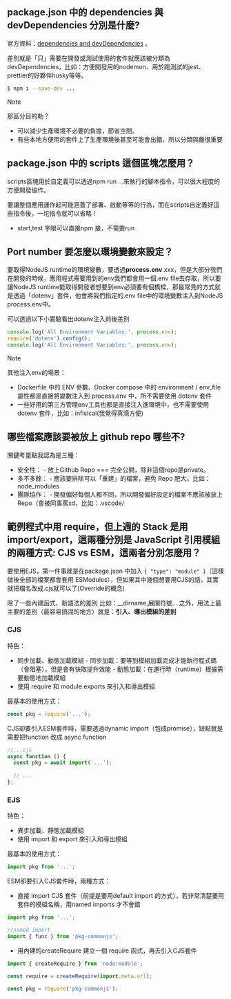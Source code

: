 ## package.json 中的 dependencies 與 devDependencies 分別是什麼?

官方資料：[dependencies and devDependencies](https://docs.npmjs.com/specifying-dependencies-and-devdependencies-in-a-package-json-file) 。

差別就是「只」需要在開發或測試使用的套件就應該被分類為devDependencies，比如：方便開發用的nodemon、用於跑測試的jest、prettier的好夥伴husky等等。
```bash
$ npm i --save-dev ...
```
> [!NOTE]
> 那區分目的勒？
> * 可以減少生產環境不必要的負擔，節省空間。
> * 有些本地方便用的套件上了生產環境後甚至可能會出錯，所以分類隔離很重要


## package.json 中的 scripts 這個區塊怎麼用？

scripts區塊用於自定義可以透過npm run ...來執行的腳本指令，可以很大程度的方便開發協作。

要讓整個應用運作起可能涵蓋了部署、啟動等等的行為，而在scripts自定義好這些指令後，一坨指令就可以省略！
- start,test 字眼可以直接npm 接，不需要run


## Port number 要怎麼以環境變數來設定？

要取得NodeJS runtime的環境變數，要透過**process.env**.xxx，但是大部分我們在開發的時候，應用程式需要用到的env我們都會用一個.env file去存取，所以要讓NodeJS runtime能取得開發者想要到env必須要有個橋樑，那最常見的方式就是透過「dotenv」套件，他會將我們指定的.env file中的環境變數注入到NodeJS process.env中。

可以透過以下小實驗看出dotenv注入前後差別
```js
console.log('All Environment Variables:', process.env);
require('dotenv').config();
console.log('All Environment Variables:', process.env);
```

> [!NOTE]
> 其他注入env的場景：
> * Dockerfile 中的 ENV 參數、Docker compose 中的 environment / env_file屬性都是直接將變數注入到 process.env 中，所不需要使用 dotenv 套件
> * 一些好用的第三方管理env工具也都是直接注入進環境中，也不需要使用 dotenv 套件，比如：infisical(我覺得真滴方便)



## 哪些檔案應該要被放上 github repo 哪些不?

關鍵考量點我認為是三種：
- 安全性：
        - 放上Github Repo === 完全公開，除非這個repo是private。
- 多不多餘：
        - 應該要排除可以「重建」的檔案，避免 Repo 肥大。比如：node_modules
- 團隊協作：
        - 開發偏好每個人都不同，所以開發偏好設定的檔案不應該被放上 Repo（會被同事罵xd，比如：.vscode/


## 範例程式中用 require，但上週的 Stack 是用 import/export，這兩種分別是 JavaScript 引用模組的兩種方式: CJS vs ESM，這兩者分別怎麼用？

要使用EJS，第一件事就是在package.json 中加入 `{ "type": "module" }`（這樣做後全部的檔案都會套用 ESModules），但如果其中幾個想要用CJS的話，其實就把檔名改成.cjs就可以了(Override的概念)

除了一些內建函式、新語法的差別 比如：__dirname,展開符號... 之外，用法上最主要的差別（最容易搞混的地方）就是：**引入、導出模組的差別**

### CJS

特色：
- 同步加載、動態加載模組
        - 同步加載：要等到模組加載完成才能執行程式碼（會阻塞），但是會有快取提升效能
        - 動態加載：在運行時（runtime）根據需要動態地加載模組
- 使用 require 和 module.exports 來引入和導出模組

最基本的使用方式：
```js
const pkg = require('...');
```

CJS卻要引入ESM套件時，需要透過dynamic import（包成promise），缺點就是需要把function 改成 async function
```js
//...cjs
async function () {
  const pkg = await import('...');
  
  // ...
};
```

### EJS

特色：
- 異步加載、靜態加載模組
- 使用 import 和 export 來引入和導出模組

最基本的使用方式：
```js
import pkg from '...';
```

ESM卻要引入CJS套件時，兩種方式：
- 直接 import CJS 套件（前提是要用default import 的方式），若非常清楚要用套件的模組名稱，用named imports 才不會錯
```js
import pkg from '...';

//named import
import { func } from 'pkg-commonjs';
```
- 用內建的createRequire 建立一個 require 函式，再去引入CJS套件
```js
import { createRequire } from 'node:module';

const require = createRequire(import.meta.url);

const pkg = require('pkg-commonjs');
```


